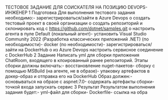 ТЕСТОВОЕ ЗАДАНИЕ ДЛЯ СОИСКАТЕЛЯ НА ПОЗИЦИЮ 
DEVOPS-ИНЖЕНЕР
 1 Подготовка
 Для выполнения тестового задания необходимо:- зарегистрироваться/зайти в Azure Devops
 o создать тестовый проект в своей организации
 o создать репозиторий и склонировать код  c https://github.com/dotnet/samples.git
 o настроить агента в пуле Default (локальный агент)- установить Visual Studio Community 2022 (Разработка классических приложений .NET) (по 
необходимости)- docker (по необходимости)- зарегистрироваться/зайти на DockerHub
 o из Azure Devops настроить сервисное соединение с DockerHub
 2
 Задание
 Написать yml для сборки приложения ChatRoom, входящего в клоированный ранее репозиторий.
 Этапы сборки должны включать:- восстановление nuget-пакетов- сборку с помощью MSBuild (на агенте, не в образе)- упаковку артефактов в докер-образ и отправка его на DockerHub
 Образ должен:- основываться на образе с aspnet:7.0- содержать артефакты сборки- точкой входа запускать сервис
 3
 Результат
 Результатом выполнения задания будет:- yml-файл для сборки- Dockerfile- ссылка на обра
